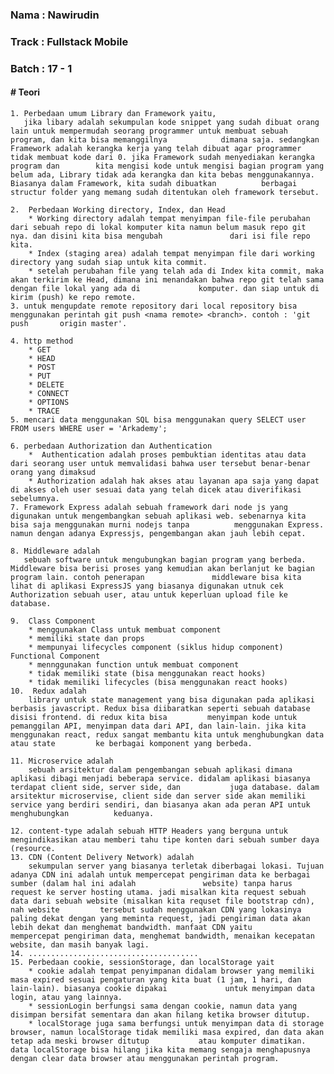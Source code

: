 <h3>Nama : Nawirudin</h3>
<h3>Track : Fullstack Mobile</h3>
<h3>Batch : 17 - 1</h3>

<h4># Teori</h4>

    1. Perbedaan umum Library dan Framework yaitu, 
       jika libary adalah sekumpulan kode snippet yang sudah dibuat orang lain untuk mempermudah seorang programmer untuk membuat sebuah program, dan kita bisa memanggilnya            dimana saja. sedangkan Framework adalah kerangka kerja yang telah dibuat agar programmer tidak membuat kode dari 0. jika Framework sudah menyediakan kerangka program dan        kita mengisi kode untuk mengisi bagian program yang belum ada, Library tidak ada kerangka dan kita bebas menggunakannya. Biasanya dalam Framework, kita sudah dibuatkan          berbagai structur folder yang memang sudah ditentukan oleh framework tersebut.
    
    2.  Perbedaan Working directory, Index, dan Head
        * Working directory adalah tempat menyimpan file-file perubahan dari sebuah repo di lokal komputer kita namun belum masuk repo git nya. dan disini kita bisa mengubah               dari isi file repo kita.
        * Index (staging area) adalah tempat menyimpan file dari working directory yang sudah siap untuk kita commit.
        * setelah perubahan file yang telah ada di Index kita commit, maka akan terkirim ke Head, dimana ini menandakan bahwa repo git telah sama dengan file lokal yang ada di             komputer. dan siap untuk di kirim (push) ke repo remote.
    3. untuk mengupdate remote repository dari local repository bisa menggunakan perintah git push <nama remote> <branch>. contoh : 'git push       origin master'.

    4. http method
        * GET
        * HEAD
        * POST
        * PUT
        * DELETE
        * CONNECT
        * OPTIONS
        * TRACE
    5. mencari data menggunakan SQL bisa menggunakan query SELECT user FROM users WHERE user = 'Arkademy';

    6. perbedaan Authorization dan Authentication
        *  Authentication adalah proses pembuktian identitas atau data dari seorang user untuk memvalidasi bahwa user tersebut benar-benar orang yang dimaksud
        * Authorization adalah hak akses atau layanan apa saja yang dapat di akses oleh user sesuai data yang telah dicek atau diverifikasi sebelumnya.
    7. Framework Express adalah sebuah framework dari node js yang digunakan untuk mengembangkan sebuah aplikasi web. sebenarnya kita bisa saja menggunakan murni nodejs tanpa          menggunakan Express. namun dengan adanya Expressjs, pengembangan akan jauh lebih cepat.
    
    8. Middleware adalah 
       sebuah software untuk mengubungkan bagian program yang berbeda. Middleware bisa berisi proses yang kemudian akan berlanjut ke bagian program lain. contoh penerapan               middleware bisa kita lihat di aplikasi ExpressJS yang biasanya digunakan utnuk cek Authorization sebuah user, atau untuk keperluan upload file ke database.

    9.  Class Component 
        * menggunakan Class untuk membuat component
        * memiliki state dan props
        * mempunyai lifecycles component (siklus hidup component)
    Functional Component
        * mennggunakan function untuk membuat component
        * tidak memiliki state (bisa menggunakan react hooks)
        * tidak memiliki lifecycles (bisa menggunakan react hooks)
    10.  Redux adalah 
        library untuk state management yang bisa digunakan pada aplikasi berbasis javascript. Redux bisa diibaratkan seperti sebuah database disisi frontend. di redux kita bisa         menyimpan kode untuk pemanggilan API, menyimpan data dari API, dan lain-lain. jika kita menggunakan react, redux sangat membantu kita untuk menghubungkan data atau state         ke berbagai komponent yang berbeda.
        
    11. Microservice adalah 
        sebuah arsitektur dalam pengembangan sebuah aplikasi dimana aplikasi dibagi menjadi beberapa service. didalam aplikasi biasanya terdapat client side, server side, dan           juga database. dalam arsitektur microservise, client side dan server side akan memiliki service yang berdiri sendiri, dan biasanya akan ada peran API untuk menghubungkan          keduanya. 
     
    12. content-type adalah sebuah HTTP Headers yang berguna untuk mengindikasikan atau memberi tahu tipe konten dari sebuah sumber daya (resource.
    13. CDN (Content Delivery Network) adalah 
        sekumpulan server yang biasanya terletak diberbagai lokasi. Tujuan adanya CDN ini adalah untuk mempercepat pengiriman data ke berbagai sumber (dalam hal ini adalah               website) tanpa harus request ke server hosting utama. jadi misalkan kita request sebuah data dari sebuah website (misalkan kita requset file bootstrap cdn), nah website         tersebut sudah menggunakan CDN yang lokasinya paling dekat dengan yang meminta request, jadi pengiriman data akan lebih dekat dan menghemat bandwidth. manfaat CDN yaitu         mempercepat pengiriman data, menghemat bandwidth, menaikan kecepatan website, dan masih banyak lagi.
    14. ......................................
    15. Perbedaan cookie, sessionStorage, dan localStorage yait
        * cookie adalah tempat penyimpanan didalam browser yang memiliki masa expired sesuai pengaturan yang kita buat (1 jam, 1 hari, dan lain-lain). biasanya cookie dipakai             untuk menyimpan data login, atau yang lainnya.
        * sessionLogin berfungsi sama dengan cookie, namun data yang disimpan bersifat sementara dan akan hilang ketika browser ditutup.
        * localStorage juga sama berfungsi untuk menyimpan data di storage browser, namun localStorage tidak memiliki masa expired, dan data akan tetap ada meski browser ditutup           atau komputer dimatikan. data localStorage bisa hilang jika kita memang sengaja menghapusnya dengan clear data browser atau menggunakan perintah program.




